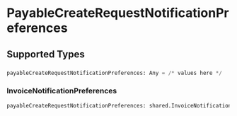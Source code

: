 # PayableCreateRequestNotificationPreferences


## Supported Types

### 

```python
payableCreateRequestNotificationPreferences: Any = /* values here */
```

### InvoiceNotificationPreferences

```python
payableCreateRequestNotificationPreferences: shared.InvoiceNotificationPreferences = /* values here */
```

